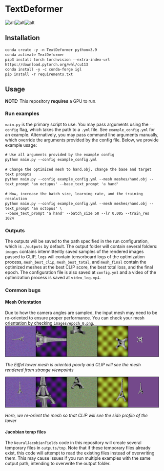 # TextDeformer
![alt](images/hand_to_octopus.gif)![alt](images/planck_to_einstein.gif)![alt](images/spot_to_giraffe.gif)
## Installation

    conda create -y -n TextDeformer python=3.9
    conda activate TextDeformer
    pip3 install torch torchvision --extra-index-url https://download.pytorch.org/whl/cu113
    conda install -y -c conda-forge igl
    pip install -r requirements.txt

## Usage
**NOTE:** This repository **requires** a GPU to run.

### Run examples
``main.py`` is the primary script to use. You may pass arguments using the ``--config`` flag, which takes the path to a ``.yml`` file. See ``example_config.yml`` for an example. Alternatively, you may pass command line arguments manually, which override the arguments provided by the config file. Below, we provide example usage:
    
    # Use all arguments provided by the example config
    python main.py --config example_config.yml

    # Change the optimized mesh to hand.obj, change the base and target text prompts
    python main.py --config example_config.yml --mesh meshes/hand.obj --text_prompt 'an octupus' --base_text_prompt 'a hand'

    # Now, increase the batch size, learning rate, and the training resolution
    python main.py --config example_config.yml --mesh meshes/hand.obj --text_prompt 'an octopus' \
    --base_text_prompt 'a hand' --batch_size 50 --lr 0.005 --train_res 1024

### Outputs
The outputs will be saved to the path specified in the run configuration, which is ``./outputs`` by default. The output folder will contain several folders: ``images`` contains intermittently saved samples of the rendered images passed to CLIP, ``logs`` will contain tensorboard logs of the optimization process, ``mesh_best_clip``, ``mesh_best_total``, and ``mesh_final`` contain the optimized meshes at the best CLIP score, the best total loss, and the final epoch. The configuration file is also saved at ``config.yml`` and a video of the optimization process is saved at ``video_log.mp4``. 

### Common bugs
#### Mesh Orientation
Due to how the camera angles are sampled, the input mesh may need to be re-oriented to ensure proper performance. You can check your mesh orientation by checking ``images/epoch_0.png``. 
![alt](images/bad_orientation.png)

*The Eiffel tower mesh is oriented poorly and CLIP will see the mesh rendered from strange viewpoints*

![alt](images/good_orientation.png)

*Here, we re-orient the mesh so that CLIP will see the side profile of the tower*

#### Jacobian temp files
The ``NeuralJacobianFields`` code in this repository will create several temporary files in ``outputs/tmp``. Note that if these temporary files already exist, this code will attempt to read the existing files instead of overwriting them. This may cause issues if you run multiple examples with the same output path, intending to overwrite the output folder.